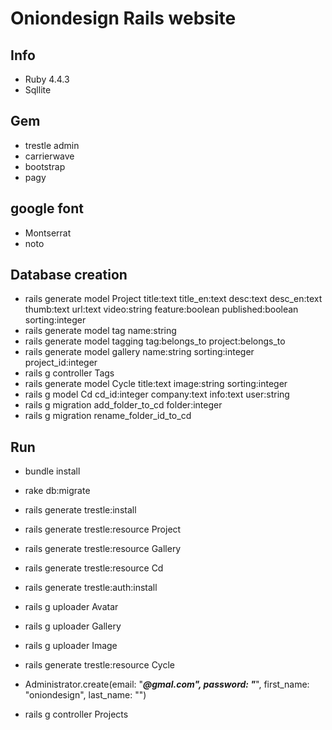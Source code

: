 # Oniondesign Rails website

## Info 
* Ruby 4.4.3
* Sqllite

## Gem
* trestle admin
* carrierwave
* bootstrap
* pagy

## google font
* Montserrat
* noto

## Database creation
* rails generate model Project title:text title_en:text desc:text desc_en:text thumb:text url:text video:string feature:boolean published:boolean sorting:integer
* rails generate model tag name:string
* rails generate model tagging tag:belongs_to project:belongs_to
* rails generate model gallery name:string sorting:integer project_id:integer
* rails g controller Tags
* rails generate model Cycle title:text image:string sorting:integer
* rails g model Cd cd_id:integer company:text info:text user:string
* rails g migration add_folder_to_cd folder:integer
* rails g migration rename_folder_id_to_cd

## Run
* bundle install
* rake db:migrate
* rails generate trestle:install
* rails generate trestle:resource Project
* rails generate trestle:resource Gallery
* rails generate trestle:resource Cd
* rails generate trestle:auth:install
* rails g uploader Avatar
* rails g uploader Gallery
* rails g uploader Image

* rails generate trestle:resource Cycle

* Administrator.create(email: "*****@gmal.com", password: "*****", first_name: "oniondesign", last_name: "")

* rails g controller Projects




